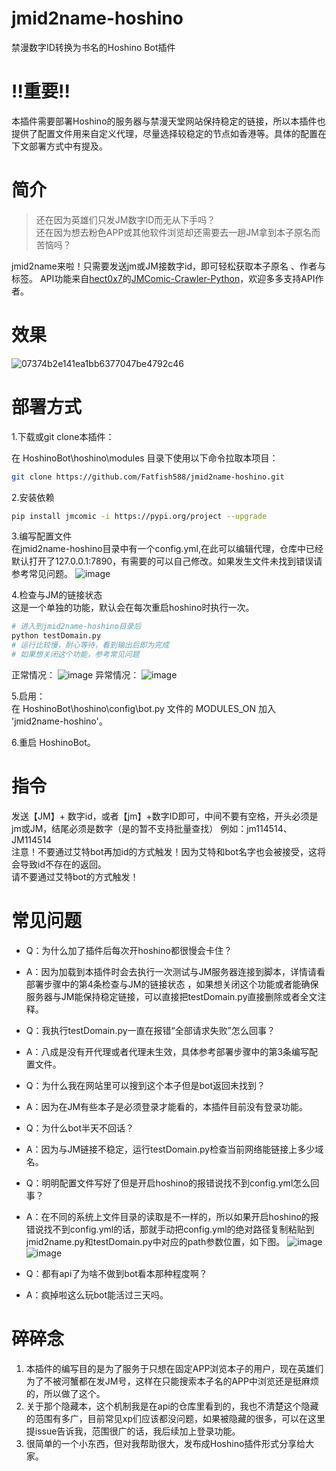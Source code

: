 
# jmid2name-hoshino
 禁漫数字ID转换为书名的Hoshino Bot插件

#  ‼️重要‼️
本插件需要部署Hoshino的服务器与禁漫天堂网站保持稳定的链接，所以本插件也提供了配置文件用来自定义代理，尽量选择较稳定的节点如香港等。具体的配置在下文部署方式中有提及。
# 简介

> 还在因为英雄们只发JM数字ID而无从下手吗？  
> 还在因为想去粉色APP或其他软件浏览却还需要去一趟JM拿到本子原名而苦恼吗？

jmid2name来啦！只需要发送jm或JM接数字id，即可轻松获取本子原名 、作者与标签。
API功能来自[hect0x7](https://github.com/hect0x7)的[JMComic-Crawler-Python](https://github.com/hect0x7/JMComic-Crawler-Python)，欢迎多多支持API作者。

#  效果
![07374b2e141ea1bb6377047be4792c46](https://github.com/Fatfish588/jmid2name-hoshino/assets/59791439/d48250d2-5b04-43fd-9154-6c9432bdc1d4)


#  部署方式

1.下载或git clone本插件：    

在 HoshinoBot\hoshino\modules 目录下使用以下命令拉取本项目：    

```bash
git clone https://github.com/Fatfish588/jmid2name-hoshino.git
```

2.安装依赖  

```bash
pip install jmcomic -i https://pypi.org/project --upgrade
```
3.编写配置文件  
在jmid2name-hoshino目录中有一个config.yml,在此可以编辑代理，仓库中已经默认打开了127.0.0.1:7890，有需要的可以自己修改。如果发生文件未找到错误请参考常见问题。
![image](https://github.com/Fatfish588/jmid2name-hoshino/assets/59791439/c650ffc8-b916-449b-a266-acad1ec38cc0)



4.检查与JM的链接状态  
这是一个单独的功能，默认会在每次重启hoshino时执行一次。
```bash
# 进入到jmid2name-hoshino目录后
python testDomain.py 
# 运行比较慢，耐心等待，看到输出后即为完成
# 如果想关闭这个功能，参考常见问题
```
正常情况：
![image](https://github.com/Fatfish588/jmid2name-hoshino/assets/59791439/3a7a808a-cf73-4b81-92d9-db01c6b4b542)
异常情况：
![image](https://github.com/Fatfish588/jmid2name-hoshino/assets/59791439/2dc1d2d7-3b2f-4e04-80d6-ff95dfa7e2fc)

5.启用：    
在 HoshinoBot\hoshino\config\bot.py 文件的 MODULES_ON 加入 'jmid2name-hoshino'。    

6.重启 HoshinoBot。    
#  指令
 发送【JM】+ 数字id，或者【jm】+数字ID即可，中间不要有空格，开头必须是jm或JM，结尾必须是数字（是的暂不支持批量查找）
 例如：jm114514、JM114514  
 注意！不要通过艾特bot再加id的方式触发！因为艾特和bot名字也会被接受，这将会导致id不存在的返回。  
 请不要通过艾特bot的方式触发！
#  常见问题
 - Q：为什么加了插件后每次开hoshino都很慢会卡住？
 - A：因为加载到本插件时会去执行一次测试与JM服务器连接到脚本，详情请看部署步骤中的第4条检查与JM的链接状态 ，如果想关闭这个功能或者能确保服务器与JM能保持稳定链接，可以直接把testDomain.py直接删除或者全文注释。
- Q：我执行testDomain.py一直在报错“全部请求失败”怎么回事？
- A：八成是没有开代理或者代理未生效，具体参考部署步骤中的第3条编写配置文件。
- Q：为什么我在网站里可以搜到这个本子但是bot返回未找到？
- A：因为在JM有些本子是必须登录才能看的，本插件目前没有登录功能。
- Q：为什么bot半天不回话？
- A：因为与JM链接不稳定，运行testDomain.py检查当前网络能链接上多少域名。
- Q：明明配置文件写好了但是开启hoshino的报错说找不到config.yml怎么回事？
- A：在不同的系统上文件目录的读取是不一样的，所以如果开启hoshino的报错说找不到config.yml的话，那就手动把config.yml的绝对路径复制粘贴到jmid2name.py和testDomain.py中对应的path参数位置，如下图。
![image](https://github.com/Fatfish588/jmid2name-hoshino/assets/59791439/3e3dcf69-aaa5-45f6-a96a-68933e2ca7a3)
![image](https://github.com/Fatfish588/jmid2name-hoshino/assets/59791439/c48ab7bd-f2f4-44ac-9aba-2f1b49acd011)


- Q：都有api了为啥不做到bot看本那种程度啊？
- A：疯掉啦这么玩bot能活过三天吗。
# 碎碎念
1. 本插件的编写目的是为了服务于只想在固定APP浏览本子的用户，现在英雄们为了不被河蟹都在发JM号，这样在只能搜索本子名的APP中浏览还是挺麻烦的，所以做了这个。
2. 关于那个隐藏本，这个机制我是在api的仓库里看到的，我也不清楚这个隐藏的范围有多广，目前常见xp们应该都没问题，如果被隐藏的很多，可以在这里提issue告诉我，范围很广的话，我后续加上登录功能。
3. 很简单的一个小东西，但对我帮助很大，发布成Hoshino插件形式分享给大家。

